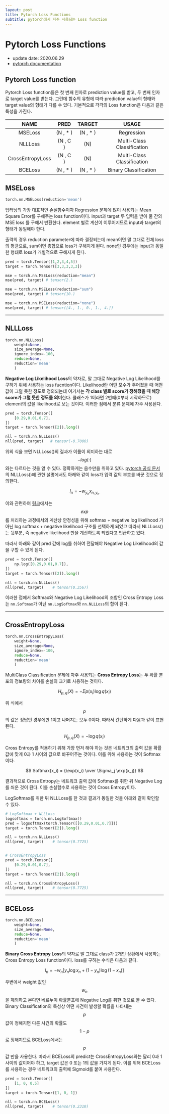 ```yaml
---
layout: post
title: Pytorch Loss Functions
subtitle: pytorch에서 자주 사용되는 Loss function
---
```


# Pytorch Loss Functions

- update date: 2020.06.29
- [pytorch documentation](<https://pytorch.org/docs/stable/nn.html>)

## Pytorch Loss function

Pytorch Loss function들은 첫 번째 인자로 prediction value를 받고, 두 번째 인자로 target value를 받는다. 그런데 함수의 유형에 따라 prediction value의 형태와 target value의 형태가 다를 수 있다. 기본적으로 각각의 Loss function은 다음과 같은 특성을 가진다.

|NAME|PRED|TARGET|USAGE|
|:------:|:---:|:---:|:---:|
|MSELoss|(N , * )|(N , * )|Regression|
|NLLLoss|(N , C )|(N)|Multi-Class Classification|
|CrossEntropyLoss|(N , C )|(N)|Multi-Class Classification|
|BCELoss|(N , * )|(N , * )|Binary Classification|

## MSELoss

```python
torch.nn.MSELoss(reduction='mean')
```

딥러닝의 가장 대표적인 손실함수이자 Regression 문제에 많이 사용되는 Mean Square Error를 구해주는 loss function이다. input과 target 두 입력을 받아 둘 간의 MSE loss 를 구해서 반환한다. element 별로 계산이 이루어지므로 input과 target의 형태가 동일해야 한다.

출력의 경우 reduction parameter에 따라 결정되는데 mean이면 말 그대로 전체 loss의 평균으로, sum이면 총합으로 loss가 구해지게 된다. none인 경우에는 input과 동일한 형태로 loss가 개별적으로 구해지게 된다.

```python
pred = torch.Tensor([1,2,3,4,5])
target = torch.Tensor([3,3,3,3,3])

mse = torch.nn.MSELoss(reduction="mean")
mse(pred, target) # tensor(2.)

mse = torch.nn.MSELoss(reduction="sum")
mse(pred, target) # tensor(10.)

mse = torch.nn.MSELoss(reduction="none")
mse(pred, target) # tensor([4., 1., 0., 1., 4.])
```

---

## NLLLoss

```python
torch.nn.NLLLoss(
    weight=None,
    size_average=None,
    ignore_index=-100,
    reduce=None,
    reduction='mean'
    )
```

**Negative Log Likelihood Loss**의 약자로, 말 그대로 Negative Log Likelihood를 구하기 위해 사용하는 loss fucntion이다. Likelihood란 어떤 모수가 주어졌을 때 어떤 값이 그럴 듯한 정도로 정의되는데 여기서는 **각 class 별로 score가 정해졌을 때 해당 score가 그럴 듯한 정도를 의미**한다. 클래스가 1이라면 2번째(0부터 시작하므로) element의 값을 likelihood로 보는 것이다. 이러한 점에서 분류 문제에 자주 사용된다.

```python
pred = torch.Tensor([
    [0.29,0.01,0.7],
])
target = torch.Tensor([2]).long()

nll = torch.nn.NLLLoss()
nll(pred, target)   # tensor(-0.7000)
```

위의 식을 보면 NLLLoss()의 결과가 이름이 의미하는 대로 $$-log(\cdot)$$와는 다르다는 것을 알 수 있다. 정확하게는 음수만을 취하고 있다. [pytorch 공식 문서](<https://pytorch.org/docs/master/generated/torch.nn.NLLLoss.html>)의 NLLLoss()에 관한 설명에서도 아래와 같이 loss가 입력 값의 부호를 바꾼 것으로 정의한다.

$$
l_n = -w_{y_n} x_{n,y_n}
$$

이와 관련하여 [링크](<https://discuss.pytorch.org/t/why-there-is-no-log-operator-in-implementation-of-torch-nn-nllloss/16610>)에서는 $$exp$$를 처리하는 과정에서의 계산상 안정성을 위해 softmax + negative log likelihood 가 아닌 log softmax + negative likelihood 구조를 선택하게 되었고 따라서 NLLLoss()는 뒷부분, 즉 negative likelihood 만을 계산하도록 되었다고 언급하고 있다.

따라서 아래와 같이 pred 값에 log를 취하여 전달해야 Negative Log Likelihood의 값을 구할 수 있게 된다.

```python
pred = torch.Tensor([
    np.log([0.29,0.01,0.7]),
])
target = torch.Tensor([2]).long()

nll = torch.nn.NLLLoss()
nll(pred, target)    # tensor(0.3567)
```

이러한 점에서 Softmax와 Negative Log Likelihood의 조합인 Cross Entropy Loss는 `nn.Softmax`가 아닌 `nn.LogSoftmax`와 `nn.NLLLoss`의 합이 된다.

---

## CrossEntropyLoss

```python
torch.nn.CrossEntropyLoss(
    weight=None,
    size_average=None,
    ignore_index=-100,
    reduce=None,
    reduction='mean'
    )
```

MultiClass Classification 문제에 자주 사용되는 **Cross Entropy Loss**는 두 확률 분포의 정보량의 차이를 손실의 크기로 사용하는 것이다.

$$
H_{p,q}(X) = - \Sigma p(x_i) \log q(x_i)
$$

위 식에서 $$p$$의 값은 정답인 경우에만 1이고 나머지는 모두 0이다. 따라서 간단하게 다음과 같이 표현된다.

$$
H_{p,q}(X) = - \log q(x_i)
$$

Cross Entropy를 적용하기 위해 가장 먼저 해야 하는 것은 네트워크의 출력 값을 확률 값에 맞게 0과 1 사이의 값으로 바꾸어주는 것이다. 이를 위해 사용하는 것이 Softmax이다.

$$
Softmax(x_i) = {\exp(x_i) \over \Sigma_j \exp(x_j)}
$$

결과적으로 Cross Entropy는 네트워크 출력 값에 Softmax를 취한 뒤 Negative Log를 씌운 것이 된다. 이를 손실함수로 사용하는 것이 Cross Entropy이다.

LogSoftmax를 취한 뒤 NLLLoss를 한 것과 결과가 동일한 것을 아래와 같이 확인할 수 있다.

```python
# LogSoftmax + NLLLoss
logsoftmax = torch.nn.LogSoftmax()
pred = logsoftmax(torch.Tensor([[0.29,0.01,0.7]]))
target = torch.Tensor([2]).long()

nll = torch.nn.NLLLoss()
nll(pred, target)    # tensor(0.7725)


# CrossEntropyLoss
pred = torch.Tensor([
    [0.29,0.01,0.7],
])
target = torch.Tensor([2]).long()

nll = torch.nn.CrossEntropyLoss()
nll(pred, target)    # tensor(0.7725)
```

---

## BCELoss

```python
torch.nn.BCELoss(
    weight=None,
    size_average=None,
    reduce=None,
    reduction='mean'
    )
```

**Binary Cross Entropy Loss**의 약자로 말 그대로 class가 2개인 상황에서 사용하는 Cross Entropy Loss function이다. loss를 구하는 수식은 다음과 같다.

$$
l_n = -w_n[y_n \log x_n + (1 - y_n) \log(1 - x_n)]
$$

우변에서 weight 값인 $$w_n$$을 제외하고 본다면 베르누이 확률분포에 Negative Log를 취한 것으로 볼 수 있다. Binary Classification의 특성상 어떤 사건이 발생할 확률을 나타내는 $$p$$ 값이 정해지면 다른 사건의 확률도 $$1-p$$로 정해지므로 BCELoss에서는 $$p$$ 값 만을 사용한다. 따라서 BCELoss의 predict는 CrossEntropyLoss와는 달리 0과 1사이의 값이어야 하고, target 값은 0 또는 1의 값을 가지게 된다. 이를 위해 BCELoss를 사용하는 경우 네트워크의 출력에 Sigmoid를 붙여 사용한다.

```python
pred = torch.Tensor([
    [1, 0, 0.5]
])
target = torch.Tensor([1, 0, 1])

nll = torch.nn.BCELoss()
nll(pred, target)    # tensor(0.2310)
```
